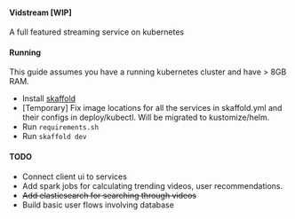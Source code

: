 #### Vidstream [WIP]
A full featured streaming service on kubernetes

#### Running
This guide assumes you have a running kubernetes cluster and have > 8GB RAM.

- Install [skaffold](https://skaffold.dev)
- [Temporary] Fix image locations for all the services in skaffold.yml and their configs in deploy/kubectl. Will be migrated to kustomize/helm.
- Run `requirements.sh`
- Run `skaffold dev`

#### TODO
- Connect client ui to services
- Add spark jobs for calculating trending videos, user recommendations.
- ~~Add elasticsearch for searching through videos~~
- Build basic user flows involving database

